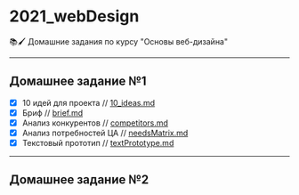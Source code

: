 # 2021_webDesign
📚🖌 Домашние задания по курсу "Основы веб-дизайна"
____
## Домашнее задание №1
- [X] 10 идей для проекта // [10_ideas.md](https://github.com/alyferryhalo/2021_webDesign/blob/main/10_ideas.md)
- [X] Бриф // [brief.md](https://github.com/alyferryhalo/2021_webDesign/blob/main/brief.md)
- [X] Анализ конкурентов // [competitors.md](https://github.com/alyferryhalo/2021_webDesign/blob/main/competitors.md)
- [X] Анализ потребностей ЦА // [needsMatrix.md](https://github.com/alyferryhalo/2021_webDesign/blob/main/needsMatrix.md)
- [X] Текстовый прототип // [textPrototype.md](https://github.com/alyferryhalo/2021_webDesign/blob/main/textPrototype.md)
____
## Домашнее задание №2
